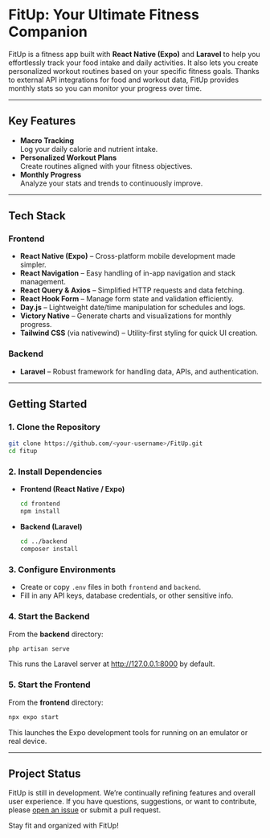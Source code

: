 # FitUp: Your Ultimate Fitness Companion

FitUp is a fitness app built with **React Native (Expo)** and **Laravel** to help you effortlessly track your food intake and daily activities. It also lets you create personalized workout routines based on your specific fitness goals. Thanks to external API integrations for food and workout data, FitUp provides monthly stats so you can monitor your progress over time.

---

## Key Features
- **Macro Tracking**  
  Log your daily calorie and nutrient intake.
- **Personalized Workout Plans**  
  Create routines aligned with your fitness objectives.
- **Monthly Progress**  
  Analyze your stats and trends to continuously improve.

---

## Tech Stack

### Frontend
- **React Native (Expo)** – Cross-platform mobile development made simpler.  
- **React Navigation** – Easy handling of in-app navigation and stack management.  
- **React Query & Axios** – Simplified HTTP requests and data fetching.  
- **React Hook Form** – Manage form state and validation efficiently.  
- **Day.js** – Lightweight date/time manipulation for schedules and logs.  
- **Victory Native** – Generate charts and visualizations for monthly progress.  
- **Tailwind CSS** (via nativewind) – Utility-first styling for quick UI creation.

### Backend
- **Laravel** – Robust framework for handling data, APIs, and authentication.

---

## Getting Started

### 1. Clone the Repository
```bash
git clone https://github.com/<your-username>/FitUp.git
cd fitup
```

### 2. Install Dependencies
- **Frontend (React Native / Expo)**  
  ```bash
  cd frontend
  npm install
  ```
- **Backend (Laravel)**  
  ```bash
  cd ../backend
  composer install
  ```

### 3. Configure Environments
- Create or copy `.env` files in both `frontend` and `backend`.
- Fill in any API keys, database credentials, or other sensitive info.

### 4. Start the Backend
From the **backend** directory:
```bash
php artisan serve
```
This runs the Laravel server at http://127.0.0.1:8000 by default.

### 5. Start the Frontend
From the **frontend** directory:
```bash
npx expo start
```
This launches the Expo development tools for running on an emulator or real device.

---

## Project Status
FitUp is still in development. We’re continually refining features and overall user experience. If you have questions, suggestions, or want to contribute, please [open an issue](../../issues) or submit a pull request.

Stay fit and organized with FitUp!
